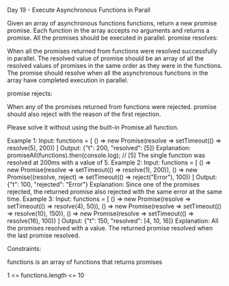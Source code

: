 Day 19 - Execute Asynchronous Functions in Parall

Given an array of asynchronous functions functions, return a new promise promise. Each function in the array accepts no arguments and returns a promise. All the promises should be executed in parallel.
promise resolves:

When all the promises returned from functions were resolved successfully in parallel. The resolved value of promise should be an array of all the resolved values of promises in the same order as they were in the functions. The promise should resolve when all the asynchronous functions in the array have completed execution in parallel.

promise rejects:

When any of the promises returned from functions were rejected. promise should also reject with the reason of the first rejection.

Please solve it without using the built-in Promise.all function.
 
Example 1:
Input: functions = [   () => new Promise(resolve => setTimeout(() => resolve(5), 200)) ] Output: {"t": 200, "resolved": [5]} Explanation: promiseAll(functions).then(console.log); // [5] The single function was resolved at 200ms with a value of 5. 
Example 2:
Input: functions = [ () => new Promise(resolve => setTimeout(() => resolve(1), 200)), () => new Promise((resolve, reject) => setTimeout(() => reject("Error"), 100)) ] Output: {"t": 100, "rejected": "Error"} Explanation: Since one of the promises rejected, the returned promise also rejected with the same error at the same time. 
Example 3:
Input: functions = [ () => new Promise(resolve => setTimeout(() => resolve(4), 50)), () => new Promise(resolve => setTimeout(() => resolve(10), 150)), () => new Promise(resolve => setTimeout(() => resolve(16), 100)) ] Output: {"t": 150, "resolved": [4, 10, 16]} Explanation: All the promises resolved with a value. The returned promise resolved when the last promise resolved. 
 
Constraints:

functions is an array of functions that returns promises

1 <= functions.length <= 10